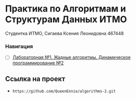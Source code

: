 # Практика по Алгоритмам и Cтруктурам Данных ИТМО

Студентка ИТМО, Сигаева Ксения Леонидовна 467448

### Навигация

- [ ] [Лабораторная №1. Жадные алгоритмы. Динамическое программирование №2](lab1)


## Ссылка на проект

-     https://github.com/QueenEnnie/algorithms-2.git

